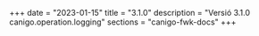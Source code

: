 +++
date        = "2023-01-15"
title       = "3.1.0"
description = "Versió 3.1.0 canigo.operation.logging"
sections    = "canigo-fwk-docs"
+++